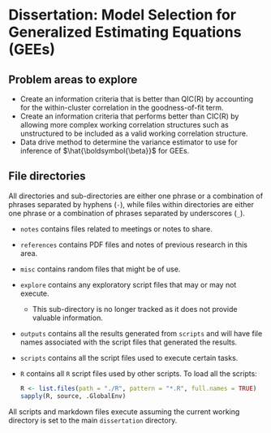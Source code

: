 # Dissertation: Model Selection for Generalized Estimating Equations (GEEs)

## Problem areas to explore
- Create an information criteria that is better than QIC(R) by accounting for the within-cluster correlation in the goodness-of-fit term.
- Create an information criteria that performs better than CIC(R) by allowing more complex working correlation structures such as unstructured to be included as a valid working correlation structure.
- Data drive method to determine the variance estimator to use for inference of $\hat{\boldsymbol{\beta}}$ for GEEs.

## File directories
All directories and sub-directories are either one phrase or a combination of phrases separated by hyphens (`-`), while files within directories are either one phrase or a combination of phrases separated by underscores (`_`).

- `notes` contains files related to meetings or notes to share.
- `references` contains PDF files and notes of previous research in this area.
- `misc` contains random files that might be of use.
- `explore` contains any exploratory script files that may or may not execute.
  - This sub-directory is no longer tracked as it does not provide valuable information.
- `outputs` contains all the results generated from `scripts` and will have file names associated with the script files that generated the results.
- `scripts` contains all the script files used to execute certain tasks.
- `R` contains all `R` script files used by other scripts. To load all the scripts:

  ```r
  R <- list.files(path = "./R", pattern = "*.R", full.names = TRUE)
  sapply(R, source, .GlobalEnv)
  ```

All scripts and markdown files execute assuming the current working directory is set to the main `dissertation` directory.